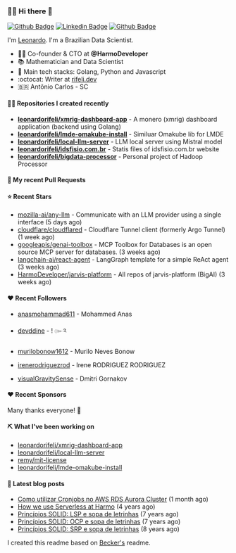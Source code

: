 ### 👨‍💻 Hi there 👋

[![Github Badge](https://img.shields.io/badge/-Github-red?style=flat-square&logo=Github&logoColor=white&link=https://github.com/leonardorifeli)](https://github.com/leonardorifeli)
[![Linkedin Badge](https://img.shields.io/badge/-LinkedIn-red?style=flat-square&logo=Linkedin&logoColor=white&link=https://www.linkedin.com/in/leonardorifeli/)](https://www.linkedin.com/in/leonardorifeli/)
[![Github Badge](https://komarev.com/ghpvc/?username=leonardorifeli&label=Profile%20views&color=red&style=flat)](https://github.com/leonardorifeli)

I'm [Leonardo](https://rifeli.dev). I'm a Brazilian Data Scientist.

- :office_worker: Co-founder & CTO at **@HarmoDeveloper**
- 📚 Mathematician and Data Scientist
- 💙 Main tech stacks: Golang, Python and Javascript
- :octocat: Writer at [rifeli.dev](https://rifeli.dev)
- 🇧🇷 Antônio Carlos - SC

#### 👨‍💻 Repositories I created recently
- **[leonardorifeli/xmrig-dashboard-app](https://github.com/leonardorifeli/xmrig-dashboard-app)** - A monero (xmrig) dashboard application (backend using Golang)
- **[leonardorifeli/lmde-omakube-install](https://github.com/leonardorifeli/lmde-omakube-install)** - Similuar Omakube lib for LMDE
- **[leonardorifeli/local-llm-server](https://github.com/leonardorifeli/local-llm-server)** - LLM local server using Mistral model
- **[leonardorifeli/idsfisio.com.br](https://github.com/leonardorifeli/idsfisio.com.br)** - Statis files of idsfisio.com.br website
- **[leonardorifeli/bigdata-processor](https://github.com/leonardorifeli/bigdata-processor)** - Personal project of Hadoop Processor

#### 🔨 My recent Pull Requests



#### ⭐ Recent Stars


- [mozilla-ai/any-llm](https://github.com/mozilla-ai/any-llm) - Communicate with an LLM provider using a single interface (5 days ago)
- [cloudflare/cloudflared](https://github.com/cloudflare/cloudflared) - Cloudflare Tunnel client (formerly Argo Tunnel) (1 week ago)
- [googleapis/genai-toolbox](https://github.com/googleapis/genai-toolbox) - MCP Toolbox for Databases is an open source MCP server for databases. (3 weeks ago)
- [langchain-ai/react-agent](https://github.com/langchain-ai/react-agent) - LangGraph template for a simple ReAct agent (3 weeks ago)
- [HarmoDeveloper/jarvis-platform](https://github.com/HarmoDeveloper/jarvis-platform) - All repos of jarvis-platform (BigAI) (3 weeks ago)

#### ❤️ Recent Followers


- [anasmohammad611](https://github.com/anasmohammad611) - Mohammed Anas

- [devddine](https://github.com/devddine) - ! ๛༢

- [murilobonow1612](https://github.com/murilobonow1612) - Murilo Neves Bonow

- [irenerodriguezrod](https://github.com/irenerodriguezrod) - Irene RODRIGUEZ RODRIGUEZ

- [visualGravitySense](https://github.com/visualGravitySense) - Dmitri Gornakov


#### ❤️ Recent Sponsors



Many thanks everyone! 🙏

#### ⛏️ What I've been working on

- [leonardorifeli/xmrig-dashboard-app](https://github.com/leonardorifeli/xmrig-dashboard-app)
- [leonardorifeli/local-llm-server](https://github.com/leonardorifeli/local-llm-server)
- [remy/mit-license](https://github.com/remy/mit-license)
- [leonardorifeli/lmde-omakube-install](https://github.com/leonardorifeli/lmde-omakube-install)

#### 📄 Latest blog posts
- [Como utilizar Cronjobs no AWS RDS Aurora Cluster](https://rifeli.dev/blog/2024-12-10-como-usar-cronjob-no-rds-aurora-postgres/) (1 month ago)
- [How we use Serverless at Harmo](https://rifeli.dev/blog/2020-10-08-how-we-use-serverless-at-harmo/) (4 years ago)
- [Princípios SOLID: LSP e sopa de letrinhas](https://rifeli.dev/blog/2017-12-30-principios-solid-lsp-e-sopa-de-letrinhas/) (7 years ago)
- [Princípios SOLID: OCP e sopa de letrinhas](https://rifeli.dev/blog/2017-12-06-principios-solid-ocp-e-sopa-de-letrinhas/) (7 years ago)
- [Princípios SOLID: SRP e sopa de letrinhas](https://rifeli.dev/blog/2017-03-25-principios-solid-srp-e-sopa-de-letrinhas/) (8 years ago)

I created this readme based on [Becker's](https://github.com/caarlos0) readme.
